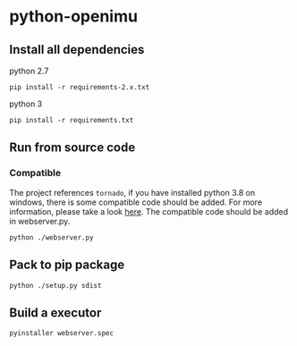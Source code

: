 # python-openimu

## Install all dependencies
python 2.7
```
pip install -r requirements-2.x.txt
```

python 3
```
pip install -r requirements.txt
```

## Run from source code

### Compatible
The project references `tornado`, if you have installed python 3.8 on windows, there is some compatible code should be added. For more information, please take a look [here](https://www.tornadoweb.org/en/stable/index.html#installation). The compatible code should be added in webserver.py.

```
python ./webserver.py
```

## Pack to pip package
```
python ./setup.py sdist
```

## Build a executor
```
pyinstaller webserver.spec
```
